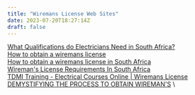 ```yaml
---
title: "Wiremans License Web Sites"
date: 2023-07-20T18:27:14Z
draft: false
---
```

[What Qualifications do Electricians Need in South Africa?](https://electrical-compliance-certificate.co.za/electrical-contractors/electricians/electrician-qualification/) \
[How to obtain a wiremans license](https://www.esi-africa.com/news/a-guide-to-obtaining-a-wireman-s-license/) \
[How to obtain a wiremans license in South Africa](https://www.greenbuildingafrica.co.za/how-to-get-a-wiremans-license-in-south-africa/) \
[Wireman's License Requirements In South Africa](https://savacancies.co.za/wiremans-license-requirements-in-south-africa/) \
[TDMI Training - Electrical Courses Online | Wiremans License](https://www.tdmi.co.za/) \
[DEMYSTIFYING THE PROCESS TO OBTAIN WIREMAN'S](https://ecasa.co.za/technical/demystifying-the-process-to-obtain-wiremans-licences-for-foreign-persons/) \

